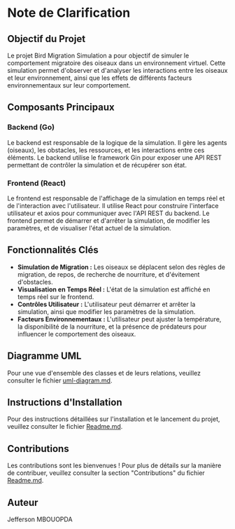 # Note de Clarification

## Objectif du Projet

Le projet Bird Migration Simulation a pour objectif de simuler le comportement migratoire des oiseaux dans un environnement virtuel. Cette simulation permet d'observer et d'analyser les interactions entre les oiseaux et leur environnement, ainsi que les effets de différents facteurs environnementaux sur leur comportement.

## Composants Principaux

### Backend (Go)

Le backend est responsable de la logique de la simulation. Il gère les agents (oiseaux), les obstacles, les ressources, et les interactions entre ces éléments. Le backend utilise le framework Gin pour exposer une API REST permettant de contrôler la simulation et de récupérer son état.

### Frontend (React)

Le frontend est responsable de l'affichage de la simulation en temps réel et de l'interaction avec l'utilisateur. Il utilise React pour construire l'interface utilisateur et axios pour communiquer avec l'API REST du backend. Le frontend permet de démarrer et d'arrêter la simulation, de modifier les paramètres, et de visualiser l'état actuel de la simulation.

## Fonctionnalités Clés

- **Simulation de Migration :** Les oiseaux se déplacent selon des règles de migration, de repos, de recherche de nourriture, et d'évitement d'obstacles.
- **Visualisation en Temps Réel :** L'état de la simulation est affiché en temps réel sur le frontend.
- **Contrôles Utilisateur :** L'utilisateur peut démarrer et arrêter la simulation, ainsi que modifier les paramètres de la simulation.
- **Facteurs Environnementaux :** L'utilisateur peut ajuster la température, la disponibilité de la nourriture, et la présence de prédateurs pour influencer le comportement des oiseaux.

## Diagramme UML

Pour une vue d'ensemble des classes et de leurs relations, veuillez consulter le fichier [uml-diagram.md](./uml-diagram.md).

## Instructions d'Installation

Pour des instructions détaillées sur l'installation et le lancement du projet, veuillez consulter le fichier [Readme.md](./Readme.md).

## Contributions

Les contributions sont les bienvenues ! Pour plus de détails sur la manière de contribuer, veuillez consulter la section "Contributions" du fichier [Readme.md](./Readme.md).

## Auteur

Jefferson MBOUOPDA
